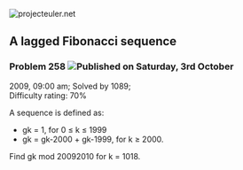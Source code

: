 ![projecteuler.net](images/print_page_logo.png)

## A lagged Fibonacci sequence

### Problem 258 ![](images/icon_info.png)Published on Saturday, 3rd October
2009, 09:00 am; Solved by 1089;  
Difficulty rating: 70%

A sequence is defined as:

  * gk = 1, for 0 ≤ k ≤ 1999
  * gk = gk-2000 \+ gk-1999, for k ≥ 2000. 

Find gk mod 20092010 for k = 1018.

  
  

